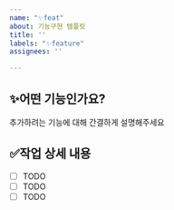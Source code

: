 ```yaml
---
name: "✨feat"
about: 기능구현 템플릿
title: ''
labels: "✨feature"
assignees: ''

---
```


## ✨어떤 기능인가요?

추가하려는 기능에 대해 간결하게 설명해주세요

## ✅작업 상세 내용

- [ ] TODO
- [ ] TODO
- [ ] TODO
